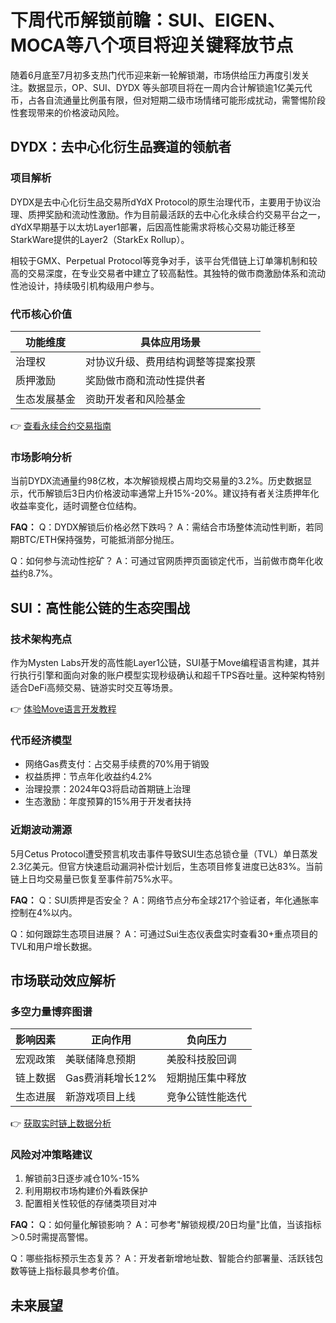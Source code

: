 # 下周代币解锁前瞻：SUI、EIGEN、MOCA等八个项目将迎关键释放节点

随着6月底至7月初多支热门代币迎来新一轮解锁潮，市场供给压力再度引发关注。数据显示，OP、SUI、DYDX 等头部项目将在一周内合计解锁逾1亿美元代币，占各自流通量比例虽有限，但对短期二级市场情绪可能形成扰动，需警惕阶段性套现带来的价格波动风险。

## DYDX：去中心化衍生品赛道的领航者

### 项目解析
DYDX是去中心化衍生品交易所dYdX Protocol的原生治理代币，主要用于协议治理、质押奖励和流动性激励。作为目前最活跃的去中心化永续合约交易平台之一，dYdX早期基于以太坊Layer1部署，后因高性能需求将核心交易功能迁移至StarkWare提供的Layer2（StarkEx Rollup）。

相较于GMX、Perpetual Protocol等竞争对手，该平台凭借链上订单簿机制和较高的交易深度，在专业交易者中建立了较高黏性。其独特的做市商激励体系和流动性池设计，持续吸引机构级用户参与。

### 代币核心价值
| 功能维度       | 具体应用场景                     |
|----------------|----------------------------------|
| 治理权         | 对协议升级、费用结构调整等提案投票 |
| 质押激励       | 奖励做市商和流动性提供者          |
| 生态发展基金   | 资助开发者和风险基金              |

👉 [查看永续合约交易指南](https://bit.ly/okx_welcome)

### 市场影响分析
当前DYDX流通量约98亿枚，本次解锁规模占周均交易量的3.2%。历史数据显示，代币解锁后3日内价格波动率通常上升15%-20%。建议持有者关注质押年化收益率变化，适时调整仓位结构。

**FAQ：**
Q：DYDX解锁后价格必然下跌吗？
A：需结合市场整体流动性判断，若同期BTC/ETH保持强势，可能抵消部分抛压。

Q：如何参与流动性挖矿？
A：可通过官网质押页面锁定代币，当前做市商年化收益约8.7%。

## SUI：高性能公链的生态突围战

### 技术架构亮点
作为Mysten Labs开发的高性能Layer1公链，SUI基于Move编程语言构建，其并行执行引擎和面向对象的账户模型实现秒级确认和超千TPS吞吐量。这种架构特别适合DeFi高频交易、链游实时交互等场景。

👉 [体验Move语言开发教程](https://bit.ly/okx_welcome)

### 代币经济模型
- 网络Gas费支付：占交易手续费的70%用于销毁
- 权益质押：节点年化收益约4.2%
- 治理投票：2024年Q3将启动首期链上治理
- 生态激励：年度预算的15%用于开发者扶持

### 近期波动溯源
5月Cetus Protocol遭受预言机攻击事件导致SUI生态总锁仓量（TVL）单日蒸发2.3亿美元。但官方快速启动漏洞补偿计划后，生态项目修复进度已达83%。当前链上日均交易量已恢复至事件前75%水平。

**FAQ：**
Q：SUI质押是否安全？
A：网络节点分布全球217个验证者，年化通胀率控制在4%以内。

Q：如何跟踪生态项目进展？
A：可通过Sui生态仪表盘实时查看30+重点项目的TVL和用户增长数据。

## 市场联动效应解析

### 多空力量博弈图谱
| 影响因素         | 正向作用          | 负向压力          |
|------------------|-------------------|-------------------|
| 宏观政策         | 美联储降息预期    | 美股科技股回调    |
| 链上数据         | Gas费消耗增长12%  | 短期抛压集中释放  |
| 生态进展         | 新游戏项目上线    | 竞争公链性能迭代  |

👉 [获取实时链上数据分析](https://bit.ly/okx_welcome)

### 风险对冲策略建议
1. 解锁前3日逐步减仓10%-15%
2. 利用期权市场构建价外看跌保护
3. 配置相关性较低的存储类项目对冲

**FAQ：**
Q：如何量化解锁影响？
A：可参考"解锁规模/20日均量"比值，当该指标＞0.5时需提高警惕。

Q：哪些指标预示生态复苏？
A：开发者新增地址数、智能合约部署量、活跃钱包数等链上指标最具参考价值。

## 未来展望